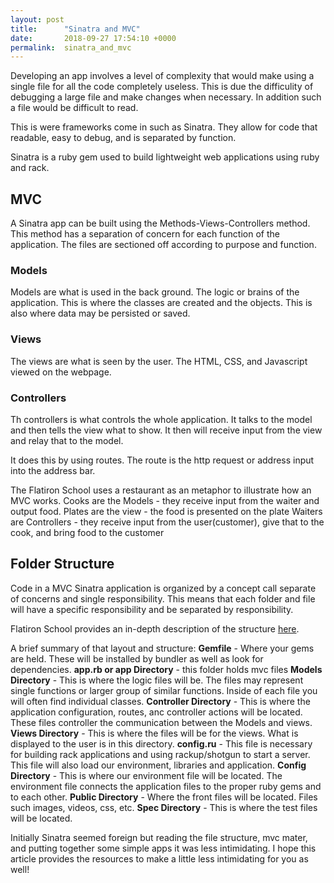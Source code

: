 ```yaml
---
layout: post
title:      "Sinatra and MVC"
date:       2018-09-27 17:54:10 +0000
permalink:  sinatra_and_mvc
---
```


Developing an app involves a level of complexity that would make using a single file for all the code completely useless. This is due the difficulity of debugging a large file and make changes when necessary. In addition such a file would be difficult to read. 

This is were frameworks come in such as Sinatra. They allow for code that readable, easy to debug, and is separated by function. 

Sinatra is a ruby gem used to build lightweight web applications using ruby and rack.

## MVC

A Sinatra app can be built using the Methods-Views-Controllers method. This method has a separation of concern for each function of the application. The files are sectioned off according to purpose and function.

### Models 
Models are what is used in the back ground. The logic or brains of the application. This is where the classes are created and the objects. This is also where data may be persisted or saved.

### Views 
The views are what is seen by the user. The HTML, CSS, and Javascript viewed on the webpage. 
 
### Controllers
Th controllers is what controls the whole application. It talks to the model and then tells the view what to show. It then will receive input from the view and relay that to the model. 

It does this by using routes. The route is the http request or address input into the address bar. 

The Flatiron School uses a restaurant as an metaphor to illustrate how an MVC works. 
Cooks are the Models - they receive input from the waiter and output food.
Plates are the view - the food is presented on the plate
Waiters are Controllers - they receive input from the user(customer), give that to the cook, and bring food to the customer

## Folder Structure
Code in a MVC Sinatra application is organized by a concept call separate of concerns and single responsibility. This means that each folder and file will have a specific responsibility and be separated by responsibility. 

Flatiron School provides an in-depth description of the structure [here](https://learn.co/tracks/full-stack-web-development-v5/sinatra/mvc-and-forms/sinatra-mvc-file-structure).

A brief summary of that layout and structure:
**Gemfile** - Where your gems are held. These will be installed by bundler as well as look for dependencies.
**app.rb or app Directory** - this folder holds mvc files
**Models Directory** - This is where the logic files will be. The files may represent single functions or larger group of similar functions. Inside of each file you will often find individual classes.
**Controller Directory** - This is where the application configuration, routes, anc controller actions will be located. These files controller the communication between the Models and views. 
**Views Directory** - This is where the files will be for the views. What is displayed to the user is in this directory.
**config.ru** - This file is necessary for building rack applications and using rackup/shotgun to start a server. This file will also load our environment, libraries and application.
**Config Directory** - This is where our environment file will be located. The environment file connects the application files to the proper ruby gems and to each other.
**Public Directory** - Where the front files will be located. Files such images, videos, css, etc.
**Spec Directory** - This is where the test files will be located.

Initially Sinatra seemed foreign but reading the file structure, mvc mater, and putting together some simple apps it was less intimidating. I hope this article provides the resources to make a little less intimidating for you as well!



